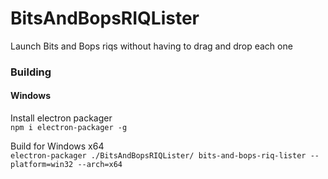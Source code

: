 # BitsAndBopsRIQLister
 Launch Bits and Bops riqs without having to drag and drop each one


### Building
#### Windows
Install electron packager  
`npm i electron-packager -g`  

Build for Windows x64  
`electron-packager ./BitsAndBopsRIQLister/ bits-and-bops-riq-lister --platform=win32 --arch=x64`